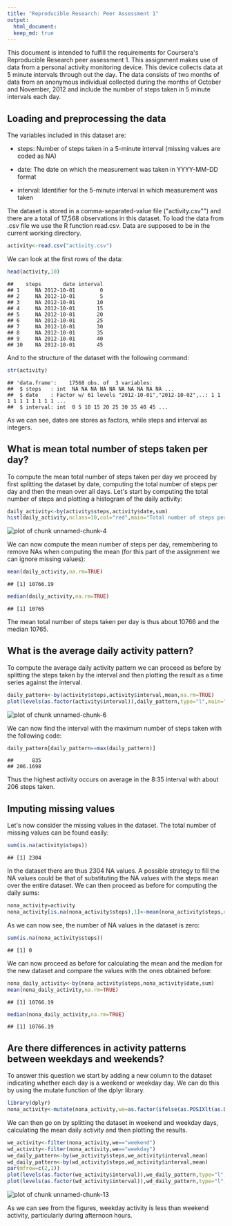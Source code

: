 ```yaml
---
title: "Reproducible Research: Peer Assessment 1"
output: 
  html_document:
  keep_md: true
---
```

This document is intended to fulfill the requirements for Coursera's Reproducible Research peer assessment 1.
This assignment makes use of data from a personal activity monitoring device. This device collects data at 5 minute intervals through out the day. The data consists of two months of data from an anonymous individual collected during the months of October and November, 2012 and include the number of steps taken in 5 minute intervals each day.

## Loading and preprocessing the data
The variables included in this dataset are:

- steps: Number of steps taken in a 5-minute interval (missing values are coded as NA)

- date: The date on which the measurement was taken in YYYY-MM-DD format

- interval: Identifier for the 5-minute interval in which measurement was taken

The dataset is stored in a comma-separated-value file ("activity.csv"") and there are a total of 17,568 observations in this dataset.
To load the data from .csv file we use the R function read.csv. Data are supposed to be in the current working directory.


```r
activity<-read.csv("activity.csv")
```

We can look at the first rows of the data:

```r
head(activity,10)
```

```
##    steps       date interval
## 1     NA 2012-10-01        0
## 2     NA 2012-10-01        5
## 3     NA 2012-10-01       10
## 4     NA 2012-10-01       15
## 5     NA 2012-10-01       20
## 6     NA 2012-10-01       25
## 7     NA 2012-10-01       30
## 8     NA 2012-10-01       35
## 9     NA 2012-10-01       40
## 10    NA 2012-10-01       45
```
And to the structure of the dataset with the following command:

```r
str(activity)
```

```
## 'data.frame':	17568 obs. of  3 variables:
##  $ steps   : int  NA NA NA NA NA NA NA NA NA NA ...
##  $ date    : Factor w/ 61 levels "2012-10-01","2012-10-02",..: 1 1 1 1 1 1 1 1 1 1 ...
##  $ interval: int  0 5 10 15 20 25 30 35 40 45 ...
```
As we can see, dates are stores as factors, while steps and interval as integers.

## What is mean total number of steps taken per day?
To compute the mean total number of steps taken per day we proceed by first splitting the dataset by date, computing the total number of steps per day and then the mean over all days. Let's start by computing the total number of steps and plotting a histogram of the daily activity:

```r
daily_activity<-by(activity$steps,activity$date,sum)
hist(daily_activity,nclass=10,col="red",main="Total number of steps per day",xlab="Number of steps")
```

![plot of chunk unnamed-chunk-4](figure/unnamed-chunk-4-1.png) 

We can now compute the mean number of steps per day, remembering to remove NAs when computing the mean (for this part of the assignment we can ignore missing values):

```r
mean(daily_activity,na.rm=TRUE)
```

```
## [1] 10766.19
```

```r
median(daily_activity,na.rm=TRUE)
```

```
## [1] 10765
```
The mean total number of steps taken per day is thus about 10766 and the median 10765.

## What is the average daily activity pattern?
To compute the average daily activity pattern we can proceed as before by splitting the steps taken by the interval and then plotting the result as a time series against the interval.


```r
daily_pattern<-by(activity$steps,activity$interval,mean,na.rm=TRUE)
plot(levels(as.factor(activity$interval)),daily_pattern,type="l",main="Mean daily activity pattern",xlab="Interval",ylab="Mean number of steps")
```

![plot of chunk unnamed-chunk-6](figure/unnamed-chunk-6-1.png) 

We can now find the interval with the maximum number of steps taken with the following code:

```r
daily_pattern[daily_pattern==max(daily_pattern)]
```

```
##      835 
## 206.1698
```
Thus the highest activity occurs on average in the 8:35 interval with about 206 steps taken.


## Imputing missing values
Let's now consider the missing values in the dataset. The total number of missing values can be found easily:

```r
sum(is.na(activity$steps))
```

```
## [1] 2304
```

In the dataset there are thus 2304 NA values. A possible strategy to fill the NA values could be that of substituting the NA values with the steps mean over the entire dataset. We can then proceed as before for computing the daily sums:

```r
nona_activity=activity
nona_activity[is.na(nona_activity$steps),1]<-mean(nona_activity$steps,na.rm=TRUE)
```

As we can now see, the number of NA values in the dataset is zero:


```r
sum(is.na(nona_activity$steps))
```

```
## [1] 0
```

We can now proceed as before for calculating the mean and the median for the new dataset and compare the values with the ones obtained before:


```r
nona_daily_activity<-by(nona_activity$steps,nona_activity$date,sum)
mean(nona_daily_activity,na.rm=TRUE)
```

```
## [1] 10766.19
```

```r
median(nona_daily_activity,na.rm=TRUE)
```

```
## [1] 10766.19
```


## Are there differences in activity patterns between weekdays and weekends?
To answer this question we start by adding a new column to the dataset indicating whether each day is a weekend or weekday day. We can do this by using the mutate function of the dplyr library.


```r
library(dplyr)
nona_activity<-mutate(nona_activity,we=as.factor(ifelse(as.POSIXlt(as.Date(nona_activity$date,"%Y-%m-%d"))$wday>=6,"weekend","weekday")))
```

We can then go on by splitting the dataset in weekend and weekday days, calculating the mean daily activity and then plotting the results.



```r
we_activity<-filter(nona_activity,we=="weekend")
wd_activity<-filter(nona_activity,we=="weekday")
we_daily_pattern<-by(we_activity$steps,we_activity$interval,mean)
wd_daily_pattern<-by(wd_activity$steps,wd_activity$interval,mean)
par(mfrow=c(2,1))
plot(levels(as.factor(we_activity$interval)),we_daily_pattern,type="l",main="Weekend mean daily activity pattern",xlab="Interval",ylab="Steps")
plot(levels(as.factor(wd_activity$interval)),wd_daily_pattern,type="l",main="Weekday mean daily activity pattern",xlab="Interval",ylab="Steps")
```

![plot of chunk unnamed-chunk-13](figure/unnamed-chunk-13-1.png) 

As we can see from the figures, weekday activity is less than weekend activity, particularly during afternoon hours.



